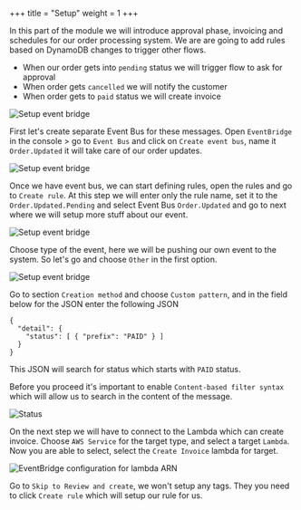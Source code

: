 +++
title = "Setup"
weight = 1
+++

In this part of the module we will introduce approval phase, invoicing and schedules for our order processing system. We are are going to add rules based on DynamoDB changes to trigger other flows.
  - When our order gets into `pending` status we will trigger flow to ask for approval
  - When order gets `cancelled` we will notify the customer
  - When order gets to `paid` status we will create invoice

![Setup event bridge](/images/eventBridge/setup.png)

First let's create separate Event Bus for these messages. Open `EventBridge` in the console > go to `Event Bus` and click on `Create event bus`, name it `Order.Updated` it will take care of our order updates.

![Setup event bridge](/images/eventBridge/create-event-bus.png)

Once we have event bus, we can start defining rules, open the rules and go to `Create rule`. At this step we will enter only the rule name, set it to the `Order.Updated.Pending` and select Event Bus `Order.Updated` and go to next where we will setup more stuff about our event.

![Setup event bridge](/images/eventBridge/create-rule-name.png)

Choose type of the event, here we will be pushing our own event to the system. So let's go and choose `Other` in the first option.

![Setup event bridge](/images/eventBridge/create-rule-type.png)

Go to section `Creation method` and choose `Custom pattern`, and in the field below for the JSON enter the following JSON

```
{
  "detail": {
    "status": [ { "prefix": "PAID" } ]
  }
}
```

This JSON will search for status which starts with `PAID` status.

Before you proceed it's important to enable `Content-based filter syntax` which will allow us to search in the content of the message.

![Status](/images/eventBridge/create-rule-pattern.png)

On the next step we will have to connect to the Lambda which can create invoice.
Choose `AWS Service` for the target type, and select a target `Lambda`.
Now you are able to select, select the `Create Invoice` lambda for target.

![EventBridge configuration for lambda ARN](/images/eventBridge/create-rule-arn.png)

Go to `Skip to Review and create`, we won't setup any tags. They you need to click `Create rule` which will setup our rule for us.
